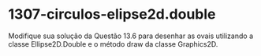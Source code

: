 # 1307-circulos-elipse2d.double
Modifique sua solução da Questão 13.6 para desenhar as ovais utilizando a classe Ellipse2D.Double e o método draw da classe Graphics2D.
